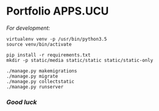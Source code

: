 # Portfolio APPS.UCU

_For development:_
```
virtualenv venv -p /usr/bin/python3.5
source venv/bin/activate

pip install -r requirements.txt
mkdir -p static/media static/static static/static-only

./manage.py makemigrations
./manage.py migrate
./manage.py collectstatic
./manage.py runserver
```

### _Good luck_
